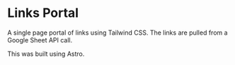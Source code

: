 # Links Portal

A single page portal of links using Tailwind CSS. The links are pulled from a Google Sheet API call.

This was built using Astro.
